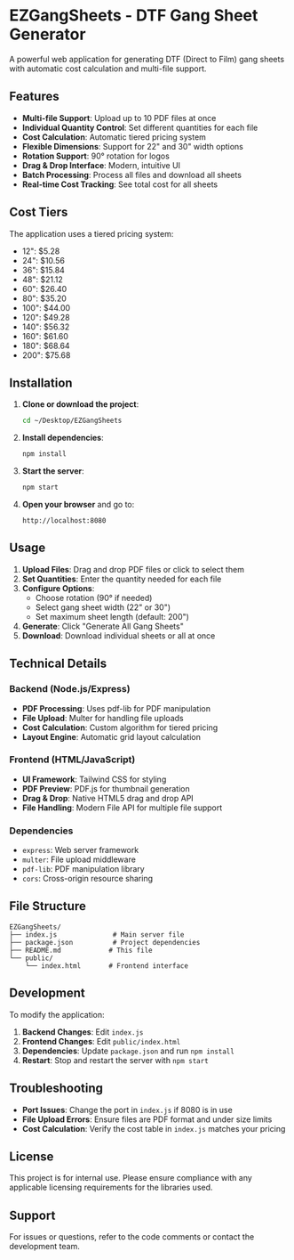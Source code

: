 # EZGangSheets - DTF Gang Sheet Generator

A powerful web application for generating DTF (Direct to Film) gang sheets with automatic cost calculation and multi-file support.

## Features

- **Multi-file Support**: Upload up to 10 PDF files at once
- **Individual Quantity Control**: Set different quantities for each file
- **Cost Calculation**: Automatic tiered pricing system
- **Flexible Dimensions**: Support for 22" and 30" width options
- **Rotation Support**: 90° rotation for logos
- **Drag & Drop Interface**: Modern, intuitive UI
- **Batch Processing**: Process all files and download all sheets
- **Real-time Cost Tracking**: See total cost for all sheets

## Cost Tiers

The application uses a tiered pricing system:
- 12": $5.28
- 24": $10.56
- 36": $15.84
- 48": $21.12
- 60": $26.40
- 80": $35.20
- 100": $44.00
- 120": $49.28
- 140": $56.32
- 160": $61.60
- 180": $68.64
- 200": $75.68

## Installation

1. **Clone or download the project**:
   ```bash
   cd ~/Desktop/EZGangSheets
   ```

2. **Install dependencies**:
   ```bash
   npm install
   ```

3. **Start the server**:
   ```bash
   npm start
   ```

4. **Open your browser** and go to:
   ```
   http://localhost:8080
   ```

## Usage

1. **Upload Files**: Drag and drop PDF files or click to select them
2. **Set Quantities**: Enter the quantity needed for each file
3. **Configure Options**:
   - Choose rotation (90° if needed)
   - Select gang sheet width (22" or 30")
   - Set maximum sheet length (default: 200")
4. **Generate**: Click "Generate All Gang Sheets"
5. **Download**: Download individual sheets or all at once

## Technical Details

### Backend (Node.js/Express)
- **PDF Processing**: Uses pdf-lib for PDF manipulation
- **File Upload**: Multer for handling file uploads
- **Cost Calculation**: Custom algorithm for tiered pricing
- **Layout Engine**: Automatic grid layout calculation

### Frontend (HTML/JavaScript)
- **UI Framework**: Tailwind CSS for styling
- **PDF Preview**: PDF.js for thumbnail generation
- **Drag & Drop**: Native HTML5 drag and drop API
- **File Handling**: Modern File API for multiple file support

### Dependencies
- `express`: Web server framework
- `multer`: File upload middleware
- `pdf-lib`: PDF manipulation library
- `cors`: Cross-origin resource sharing

## File Structure

```
EZGangSheets/
├── index.js              # Main server file
├── package.json          # Project dependencies
├── README.md            # This file
└── public/
    └── index.html       # Frontend interface
```

## Development

To modify the application:

1. **Backend Changes**: Edit `index.js`
2. **Frontend Changes**: Edit `public/index.html`
3. **Dependencies**: Update `package.json` and run `npm install`
4. **Restart**: Stop and restart the server with `npm start`

## Troubleshooting

- **Port Issues**: Change the port in `index.js` if 8080 is in use
- **File Upload Errors**: Ensure files are PDF format and under size limits
- **Cost Calculation**: Verify the cost table in `index.js` matches your pricing

## License

This project is for internal use. Please ensure compliance with any applicable licensing requirements for the libraries used.

## Support

For issues or questions, refer to the code comments or contact the development team. 